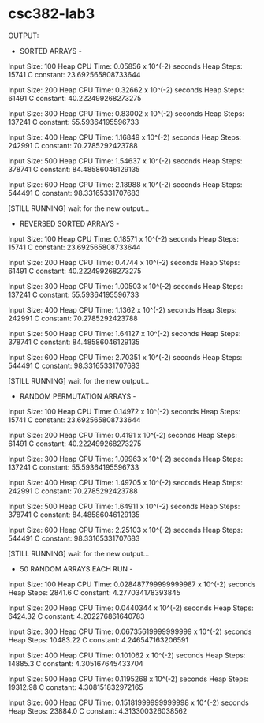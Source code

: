 # csc382-lab3

OUTPUT:

- SORTED ARRAYS -

Input Size:  100
Heap CPU Time:  0.05856 x 10^(-2) seconds
Heap Steps:  15741
C constant:  23.692565808733644

Input Size:  200
Heap CPU Time:  0.32662 x 10^(-2) seconds
Heap Steps:  61491
C constant:  40.222499268273275

Input Size:  300
Heap CPU Time:  0.83002 x 10^(-2) seconds
Heap Steps:  137241
C constant:  55.59364195596733

Input Size:  400
Heap CPU Time:  1.16849 x 10^(-2) seconds
Heap Steps:  242991
C constant:  70.2785292423788

Input Size:  500
Heap CPU Time:  1.54637 x 10^(-2) seconds
Heap Steps:  378741
C constant:  84.48586046129135

Input Size:  600
Heap CPU Time:  2.18988 x 10^(-2) seconds
Heap Steps:  544491
C constant:  98.33165331707683

[STILL RUNNING] wait for the new output...

- REVERSED SORTED ARRAYS -

Input Size:  100
Heap CPU Time:  0.18571 x 10^(-2) seconds
Heap Steps:  15741
C constant:  23.692565808733644

Input Size:  200
Heap CPU Time:  0.4744 x 10^(-2) seconds
Heap Steps:  61491
C constant:  40.222499268273275

Input Size:  300
Heap CPU Time:  1.00503 x 10^(-2) seconds
Heap Steps:  137241
C constant:  55.59364195596733

Input Size:  400
Heap CPU Time:  1.1362 x 10^(-2) seconds
Heap Steps:  242991
C constant:  70.2785292423788

Input Size:  500
Heap CPU Time:  1.64127 x 10^(-2) seconds
Heap Steps:  378741
C constant:  84.48586046129135

Input Size:  600
Heap CPU Time:  2.70351 x 10^(-2) seconds
Heap Steps:  544491
C constant:  98.33165331707683

[STILL RUNNING] wait for the new output...

- RANDOM PERMUTATION ARRAYS -

Input Size:  100
Heap CPU Time:  0.14972 x 10^(-2) seconds
Heap Steps:  15741
C constant:  23.692565808733644

Input Size:  200
Heap CPU Time:  0.4191 x 10^(-2) seconds
Heap Steps:  61491
C constant:  40.222499268273275

Input Size:  300
Heap CPU Time:  1.09963 x 10^(-2) seconds
Heap Steps:  137241
C constant:  55.59364195596733

Input Size:  400
Heap CPU Time:  1.49705 x 10^(-2) seconds
Heap Steps:  242991
C constant:  70.2785292423788

Input Size:  500
Heap CPU Time:  1.64911 x 10^(-2) seconds
Heap Steps:  378741
C constant:  84.48586046129135

Input Size:  600
Heap CPU Time:  2.25103 x 10^(-2) seconds
Heap Steps:  544491
C constant:  98.33165331707683

[STILL RUNNING] wait for the new output...

- 50 RANDOM ARRAYS EACH RUN -

Input Size:  100
Heap CPU Time:  0.028487799999999987 x 10^(-2) seconds
Heap Steps:  2841.6
C constant:  4.277034178393845

Input Size:  200
Heap CPU Time:  0.0440344 x 10^(-2) seconds
Heap Steps:  6424.32
C constant:  4.202276861640783

Input Size:  300
Heap CPU Time:  0.06735619999999999 x 10^(-2) seconds
Heap Steps:  10483.22
C constant:  4.246547163206591

Input Size:  400
Heap CPU Time:  0.101062 x 10^(-2) seconds
Heap Steps:  14885.3
C constant:  4.305167645433704

Input Size:  500
Heap CPU Time:  0.1195268 x 10^(-2) seconds
Heap Steps:  19312.98
C constant:  4.308151832972165

Input Size:  600
Heap CPU Time:  0.15181999999999998 x 10^(-2) seconds
Heap Steps:  23884.0
C constant:  4.313300326038562